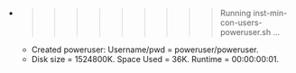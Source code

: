 * >>>>>>>>> Running inst-min-con-users-poweruser.sh ...
  * Created poweruser: Username/pwd = poweruser/poweruser.
  * Disk size = 1524800K. Space Used = 36K. Runtime = 00:00:00:01.
